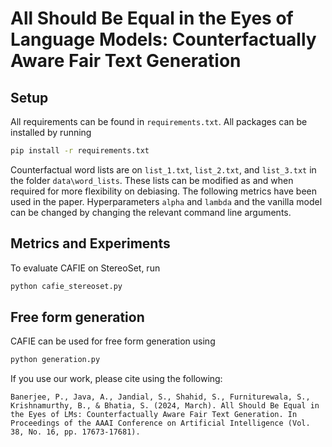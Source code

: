 # All Should Be Equal in the Eyes of Language Models: Counterfactually Aware Fair Text Generation

## Setup
All requirements can be found in ```requirements.txt```. All packages can be installed by running
```bash
pip install -r requirements.txt
```
Counterfactual word lists are on ```list_1.txt```, ```list_2.txt```, and ```list_3.txt``` in the folder ```data\word_lists```. These lists can be modified as and when required for more flexibility on debiasing. The following metrics have been used in the paper. Hyperparameters ```alpha``` and ```lambda``` and the vanilla model can be changed by changing the relevant command line arguments. 

## Metrics and Experiments
To evaluate CAFIE on StereoSet, run
```bash
python cafie_stereoset.py
```

## Free form generation
CAFIE can be used for free form generation using
```bash
python generation.py
```

If you use our work, please cite using the following:
```
Banerjee, P., Java, A., Jandial, S., Shahid, S., Furniturewala, S., Krishnamurthy, B., & Bhatia, S. (2024, March). All Should Be Equal in the Eyes of LMs: Counterfactually Aware Fair Text Generation. In Proceedings of the AAAI Conference on Artificial Intelligence (Vol. 38, No. 16, pp. 17673-17681).
```
